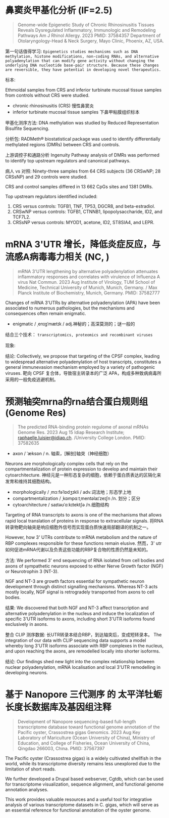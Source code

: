 
# 鼻窦炎甲基化分析 (IF=2.5)
> Genome-wide Epigenetic Study of Chronic Rhinosinusitis Tissues Reveals Dysregulated Inflammatory, Immunologic and Remodeling Pathways
> Am J Rhinol Allergy. 2023 
> PMID: 37584357
> Department of Otolaryngology-Head & Neck Surgery, Mayo Clinic, Phoenix, AZ, USA.


第一句话值得学习: 
`
Epigenetics studies mechanisms such as DNA methylation, histone modifications, non-coding RNAs, and alternative polyadenylation that can modify gene activity without changing the underlying DNA nucleotide base-pair structure. Because these changes are reversible, they have potential in developing novel therapeutics. 
`


标本: 

Ethmoidal samples from CRS and inferior turbinate mucosal tissue samples from controls without CRS were studied. 

- chronic rhinosinusitis (CRS) 慢性鼻窦炎
- inferior turbinate mucosal tissue samples 下鼻甲粘膜组织标本

甲基化测序方法:
DNA methylation was studied by Reduced Representation Bisulfite Sequencing. 

分析包:
RADMeth® biostatistical package was used to identify differentially methylated regions (DMRs) between CRS and controls.

上游调控子和通路分析
Ingenuity Pathway analysis of DMRs was performed to identify top upstream regulators and canonical pathways. 

病人 vs 对照:
Ninety-three samples from 64 CRS subjects (36 CRSwNP; 28 CRSsNP) and 29 controls were studied. 

CRS and control samples differed in 13 662 CpGs sites and 1381 DMRs. 

Top upstream regulators identified included: 
1. CRS versus controls: TGFB1, TNF, TP53, DGCR8, and beta-estradiol. 
2. CRSwNP versus controls: TGFB1, CTNNB1, lipopolysaccharide, ID2, and TCF7L2. 
3. CRSsNP versus controls: MYOD1, acetone, ID2, ST8SIA4, and LEPR.












# mRNA 3'UTR 增长，降低炎症反应，与流感A病毒毒力相关 (NC, )
> mRNA 3'UTR lengthening by alternative polyadenylation attenuates inflammatory responses and correlates with virulence of Influenza A virus
> Nat Commun. 2023 Aug
> Institute of Virology, TUM School of Medicine, Technical University of Munich, Munich, Germany. / Max Planck Institute of Biochemistry, Munich, Germany.
> PMID: 37582777


Changes of mRNA 3'UTRs by alternative polyadenylation (APA) have been associated to numerous pathologies, but the mechanisms and consequences often remain enigmatic.

- enigmatic / ˌenɪɡˈmætɪk / adj.神秘的；高深莫测的；谜一般的

结合三个技术： `transcriptomics, proteomics and recombinant viruses`


现象:


结论:
Collectively, we propose that targeting of the CPSF complex, leading to widespread alternative polyadenylation of host transcripts, constitutes a general immunevasion mechanism employed by a variety of pathogenic viruses.
靶向 CPSF 复合体，导致宿主转录本的广泛 APA，构成多种致病病毒所采用的一般免疫逃避机制。










# 预测轴突mrna的rna结合蛋白规则组 (Genome Res)
> The predicted RNA-binding protein regulome of axonal mRNAs
> Genome Res. 2023 Aug 15
> Idiap Research Institute; raphaelle.luisier@idiap.ch. /University College London.
> PMID: 37582635

- axon / ˈæksɒn / n. 轴索，[解剖]轴突（神经细胞）

Neurons are morphologically complex cells that rely on the compartmentalization of protein expression to develop and maintain their cytoarchitecture.
神经元是一种形态复杂的细胞，依赖于蛋白质表达的区隔化来发育和维持其细胞结构。

- morphologically / ˌmɔːfəˈlɒdʒɪkli / adv.词法地；形态学上地
- compartmentalization / ˌkɒmpɑːtˌmentəlaɪˈzeɪʃn /n. 划分；区分
- cytoarchitecture / saɪtəʊˈɑːkɪtektʃə /n.细胞结构


Targeting of RNA transcripts to axons is one of the mechanisms that allows rapid local translation of proteins in response to extracellular signals.
将RNA转录物靶向轴突是响应细胞外信号而实现蛋白质快速局部翻译的机制之一。

However, how 3' UTRs contribute to mRNA metabolism and the nature of RBP complexes responsible for these functions remain elusive.
然而，3' utr如何促进mRNA代谢以及负责这些功能的RBP复合物的性质仍然是未知的。


方法:
We performed 3' end sequencing of RNA isolated from cell bodies and axons of sympathetic neurons exposed to either Nerve Growth factor (NGF) or Neurotrophin 3 (NT-3). 

NGF and NT-3 are growth factors essential for sympathetic neuron development through distinct signalling mechanisms. Whereas NT-3 acts mostly locally, NGF signal is retrogradely transported from axons to cell bodies. 


结果:
We discovered that both NGF and NT-3 affect transcription and alternative polyadenylation in the nucleus and induce the localization of specific 3'UTR isoforms to axons, including short 3'UTR isoforms found exclusively in axons. 

整合 CLIP 测序数据: 长UTR转录本结合RBP，到达轴突后，变成短转录本。
The integration of our data with CLIP sequencing data supports a model whereby long 3'UTR isoforms associate with RBP complexes in the nucleus, and upon reaching the axons, are remodelled locally into shorter isoforms. 

结论:
Our findings shed new light into the complex relationship between nuclear polyadenylation, mRNA localisation and local 3'UTR remodelling in developing neurons.







# 基于 Nanopore 三代测序 的 太平洋牡蛎 长度长数据库及基因组注释
> Development of Nanopore sequencing-based full-length transcriptome database toward functional genome annotation of the Pacific oyster, Crassostrea gigas
> Genomics. 2023 Aug
> Key Laboratory of Mariculture (Ocean University of China), Ministry of Education, and College of Fisheries, Ocean University of China, Qingdao 266003, China.
> PMID: 37567397

The Pacific oyster (Crassostrea gigas) is a widely cultivated shellfish in the world, while its transcriptome diversity remains less unexplored due to the limitation of short reads.


We further developed a Drupal based webserver, Cgtdb, which can be used for transcriptome visualization, sequence alignment, and functional genome annotation analyses.

This work provides valuable resources and a useful tool for integrative analysis of various transcriptome datasets in C. gigas, which will serve as an essential reference for functional annotation of the oyster genome.







